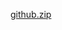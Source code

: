 [github.zip](https://github.com/hmagdy-itechs/itechs-mailsignature.github.io/files/7554064/github.zip)
